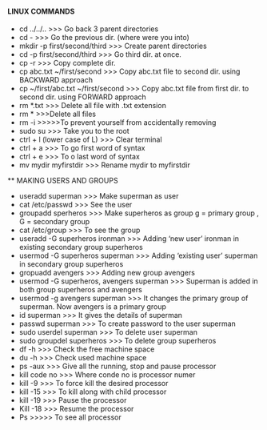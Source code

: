 
#### LINUX COMMANDS
* cd ../../..	 >>> Go back 3 parent directories
* cd -	         >>> Go the previous dir. (where were you into)
* mkdir -p first/second/third >>> Create parent directories
* cd -p first/second/third	>>> Go third dir. at once.
* cp -r  >>> Copy complete dir.
* cp  abc.txt   ~/first/second >>> Copy abc.txt file to second dir. using BACKWARD approach
* cp  ~/first/abc.txt  ~/first/second >>> Copy abc.txt file from first dir. to second dir. using FORWARD approach
* rm *.txt 	>>> Delete all file with .txt extension
* rm * 	 >>>Delete all files
* rm -i	  <file name> >>>>>To prevent yourself from accidentally removing 
* sudo su  >>>	Take you to the root
* ctrl + l (lower case of L)	>>> Clear terminal
* ctrl + a 	>>> To go first word of syntax
* ctrl + e 	>>> To o last word of syntax
* mv mydir myfirstdir	>>> Rename mydir to myfirstdir

** MAKING  USERS AND GROUPS
* useradd superman	>>> Make superman  as user
* cat /etc/passwd	>>> See the user
* groupadd sperheros 	>>> Make superheros as group           g = primary group , G = secondary group
* cat /etc/group	  >>> To see the group
* useradd -G superheros ironman	>>> Adding ‘new user’ ironman in existing secondary group superheros
* usermod -G superheros superman	 >>> Adding ‘existing user’ superman in secondary group superheros
* gropuadd  avengers	>>> Adding new group avengers
* usermod -G superheros, avengers superman	>>> Superman is added in both group superheros and avengers
* usermod -g avengers superman	>>> It changes the primary group of superman. Now avengers is a primary group
* id superman	>>> It gives the details of superman
* passwd superman 	>>> To create password to the user superman
* sudo userdel superman 	>>> To delete user superman
* sudo  groupdel superheros	>>> To delete group superheros
* df -h 	>>> Check the free machine space
* du -h	>>> Check used machine space
* ps -aux	>>> Give all the running, stop and pause processor 
* kill code no	>>> Where conde no is processor numer
* kill -9 	>>> To force kill the desired processor
* kill -15  	>>> To kill along with child processor
* kill  -19	>>> Pause the processor
* Kill -18 	>>> Resume the processor 
* Ps	>>>>> To see all processor
